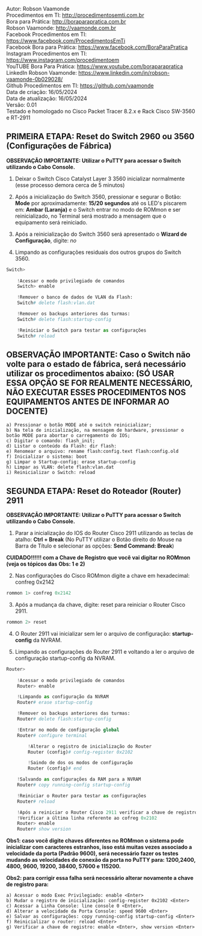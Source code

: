 Autor: Robson Vaamonde<br>
Procedimentos em TI: http://procedimentosemti.com.br<br>
Bora para Prática: http://boraparapratica.com.br<br>
Robson Vaamonde: http://vaamonde.com.br<br>
Facebook Procedimentos em TI: https://www.facebook.com/ProcedimentosEmTi<br>
Facebook Bora para Prática: https://www.facebook.com/BoraParaPratica<br>
Instagram Procedimentos em TI: https://www.instagram.com/procedimentoem<br>
YouTUBE Bora Para Prática: https://www.youtube.com/boraparapratica<br>
LinkedIn Robson Vaamonde: https://www.linkedin.com/in/robson-vaamonde-0b029028/<br>
Github Procedimentos em TI: https://github.com/vaamonde<br>
Data de criação: 16/05/2024<br>
Data de atualização: 16/05/2024<br>
Versão: 0.01<br>
Testado e homologado no Cisco Packet Tracer 8.2.x e Rack Cisco SW-3560 e RT-2911

## PRIMEIRA ETAPA: Reset do Switch 2960 ou 3560 (Configurações de Fábrica)

**OBSERVAÇÃO IMPORTANTE: Utilizar o PuTTY para acessar o Switch utilizando o Cabo Console.**

01. Deixar o Switch Cisco Catalyst Layer 3 3560 inicializar normalmente (esse processo demora cerca de 5 minutos)

02. Após a inicialização do Switch 3560, pressionar e segurar o Botão: **Mode** por aproximadamente: **15/20 segundos** até os LED's piscarem em: **Ambar (Laranja)** e o Switch entrar no modo de ROMmon e ser reinicializado, no Terminal será mostrado a mensagem que o equipamento será reiniciado.

03. Após a reinicialização do Switch 3560 será apresentado o **Wizard de Configuração**, digite: *no* <Enter>

04. Limpando as configurações residuais dos outros grupos do Switch 3560.

```python
Switch>
	
	!Acessar o modo privilegiado de comandos 
	Switch> enable

	!Remover o banco de dados de VLAN da Flash: 
	Switch# delete flash:vlan.dat

	!Remover os backups anteriores das turmas: 
	Switch# delete flash:startup-config

	!Reiniciar o Switch para testar as configurações
	Switch# reload
```

## OBSERVAÇÃO IMPORTANTE: Caso o Switch não volte para o estado de fábrica, será necessário utilizar os procedimentos abaixo: (SÓ USAR ESSA OPÇÃO SE FOR REALMENTE NECESSÁRIO, NÃO EXECUTAR ESSES PROCEDIMENTOS NOS EQUIPAMENTOS ANTES DE INFORMAR AO DOCENTE)

	a) Pressionar o botão MODE até o switch reinicializar;
	b) Na tela de inicialização, na mensagem de hardware, pressionar o botão MODE para abortar o carregamento do IOS;
	c) Digitar o comando: flash_init;
	d) Listar o conteúdo da Flash: dir flash:
	e) Renomear o arquivo: rename flash:config.text flash:config.old
	f) Inicializar o sistema: boot
	g) Limpar o Startup-config: erase startup-config
	h) Limpar as VLAN: delete flash:vlan.dat
	i) Reinicializar o Switch: reload

## SEGUNDA ETAPA: Reset do Roteador (Router) 2911

**OBSERVAÇÃO IMPORTANTE: Utilizar o PuTTY para acessar o Switch utilizando o Cabo Console.**

01. Parar a inicialização do IOS do Router Cisco 2911 utilizando as teclas de atalho: **Ctrl + Break** (No PuTTY utilizar o Botão direito do Mouse na Barra de Título e selecionar as opções: **Send Command: Break**)

**CUIDADO!!!!!! com a Chave de Registro que você vai digitar no ROMmon (veja os tópicos das Obs: 1 e 2)**

02. Nas configurações do Cisco ROMmon digite a chave em hexadecimal: confreg 0x2142 <Enter>
```python
rommon 1> confreg 0x2142 
```

03. Após a mudança da chave, digite: reset <Enter> para reiniciar o Router Cisco 2911.
```python
rommon 2> reset
```

04. O Router 2911 vai inicializar sem ler o arquivo de configuração: **startup-config** da NVRAM.

05. Limpando as configurações do Router 2911 e voltando a ler o arquivo de configuração startup-config da NVRAM.

```python
Router>
	
	!Acessar o modo privilegiado de comandos 
	Router> enable

	!Limpando as configuração da NVRAM
	Router# erase startup-config

	!Remover os backups anteriores das turmas: 
	Router# delete flash:startup-config

	!Entrar no modo de configuração global
	Router# configure terminal

		!Alterar o registro de inicialização do Router
		Router (config)# config-register 0x2102 

		!Saindo de dos os modos de configuração
		Router (config)# end

	!Salvando as configurações da RAM para a NVRAM
	Router# copy running-config startup-config 

	!Reiniciar o Router para testar as configurações
	Router# reload

	!Após a reiniciar o Router Cisco 2911 verificar a chave de registro
	!Verificar a última linha referente ao cofreg 0x2102
	Router> enable
	Router# show version 
```

**Obs1: caso você digite chaves diferentes no ROMmon o sistema pode inicializar com caracteres estranhos, isso está muitas vezes associado a velocidade da porta (Padrão 9600), será necessário fazer os testes mudando as velocidades de conexão da porta no PuTTY para: 1200,2400, 4800, 9600, 19200, 38400, 57600 e 115200.** 

**Obs2: para corrigir essa falha será necessário alterar novamente a chave de registro para:**

	a) Acessar o modo Exec Privilegiado: enable <Enter>
	b) Mudar o registro de inicialização: config-register 0x2102 <Enter>
	c) Acessar a Linha Console: line console 0 <Enter>, 
	d) Alterar a velocidade da Porta Console: speed 9600 <Enter>
	e) Salvar as configurações: copy running-config startup-config <Enter>
	f) Reinicializar o router: reload <Enter>
	g) Verificar a chave de registro: enable <Enter>, show version <Enter>